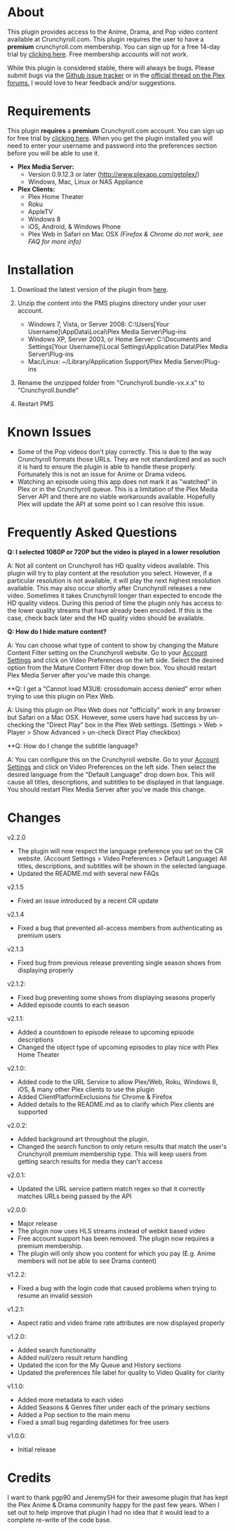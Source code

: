 About
=====
This plugin provides access to the Anime, Drama, and Pop video content available at Crunchyroll.com. This plugin requires the user to have a **premium** crunchyroll.com membership. You can sign up for a free 14-day trial by [clicking here](https://www.crunchyroll.com/freetrial). Free membership accounts will not work.

While this plugin is considered stable, there will always be bugs. Please submit bugs via the [Github issue tracker](https://github.com/MattRK/Crunchyroll.bundle/issues) or in the [official thread on the Plex forums.](https://forums.plex.tv/index.php/topic/73626-rel-crunchyroll-plugin/) I would love to hear feedback and/or suggestions. 

Requirements
============
This plugin **requires** a **premium** Crunchyroll.com account. You can sign up for free trial by [clicking here](https://www.crunchyroll.com/freetrial). When you get the plugin installed you will need to enter your username and password into the preferences section before you will be able to use it. 

* **Plex Media Server:**
	* Version 0.9.12.3 or later (http://www.plexapp.com/getplex/)
	* Windows, Mac, Linux or NAS Appliance
* **Plex Clients:**
	* Plex Home Theater
	* Roku
	* AppleTV
	* Windows 8
	* iOS, Android, & Windows Phone
	* Plex Web in Safari on Mac OSX *(Firefox & Chrome do not work, see FAQ for more info)*

Installation
============
1. Download the latest version of the plugin from [here](https://github.com/MattRK/Crunchyroll.bundle/archive/v2.2.0.zip).

2. Unzip the content into the PMS plugins directory under your user account.
	* Windows 7, Vista, or Server 2008: C:\Users\[Your Username]\AppData\Local\Plex Media Server\Plug-ins
	* Windows XP, Server 2003, or Home Server: C:\Documents and Settings\[Your Username]\Local Settings\Application Data\Plex Media Server\Plug-ins
	* Mac/Linux: ~/Library/Application Support/Plex Media Server/Plug-ins

3. Rename the unzipped folder from "Crunchyroll.bundle-vx.x.x" to "Crunchyroll.bundle"

4. Restart PMS


Known Issues
============
* Some of the Pop videos don't play correctly. This is due to the way Crunchyroll formats those URLs. They are not standardized and as such it is hard to ensure the plugin is able to handle these properly. Fortunately this is not an issue for Anime or Drama videos.  
* Watching an episode using this app does not mark it as "watched" in Plex or in the Crunchyroll queue. This is a limitation of the Plex Media Server API and there are no viable workarounds available. Hopefully Plex will update the API at some point so I can resolve this issue. 


Frequently Asked Questions
==========================
**Q: I selected 1080P or 720P but the video is played in a lower resolution**

A: Not all content on Crunchyroll has HD quality videos available. This plugin will try to play content at the resolution you select. However, if a particular resolution is not available, it will play the next highest resolution available. This may also occur shortly after Crunchyroll releases a new video. Sometimes it takes Crunchyroll longer than expected to encode the HD quality videos. During this period of time the plugin only has access to the lower quality streams that have already been encoded. If this is the case, check back later and the HD quality video should be available. 

**Q: How do I hide mature content?**

A: You can choose what type of content to show by changing the Mature Content Filter setting on the Crunchyroll website. Go to your [Account Settings](https://www.crunchyroll.com/acct/) and click on Video Preferences on the left side. Select the desired option from the Mature Content Filter drop down box. You should restart Plex Media Server after you've made this change.

**Q: I get a "Cannot load M3U8: crossdomain access denied" error when trying to use this plugin on Plex Web.

A: Using this plugin on Plex Web does not "officially" work in any browser but Safari on a Mac OSX. However, some users have had success by un-checking the "Direct Play" box in the Plex Web settings. (Settings > Web > Player > Show Advanced > un-check Direct Play checkbox) 

**Q: How do I change the subtitle language?

A: You can configure this on the Crunchyroll website. Go to your [Account Settings](https://www.crunchyroll.com/acct/) and click on Video Preferences on the left side. Then select the desired language from the "Default Language" drop down box. This will cause all titles, descriptions, and subtitles to be displayed in that language. You should restart Plex Media Server after you've made this change. 


Changes
=======
v2.2.0
* The plugin will now respect the language preference you set on the CR website. (Account Settings > Video Preferences > Default Language) All titles, descriptions, and subtitles will be shown in the selected language.
* Updated the README.md with several new FAQs

v2.1.5
* Fixed an issue introduced by a recent CR update

v2.1.4
* Fixed a bug that prevented all-access members from authenticating as premium users

v2.1.3
* Fixed bug from previous release preventing single season shows from displaying properly

v2.1.2:
* Fixed bug preventing some shows from displaying seasons properly
* Added episode counts to each season

v2.1.1:
* Added a countdown to episode release to upcoming episode descriptions
* Changed the object type of upcoming episodes to play nice with Plex Home Theater

v2.1.0:
* Added code to the URL Service to allow Plex/Web, Roku, Windows 8, iOS, & many other Plex clients to use the plugin
* Added ClientPlatformExclusions for Chrome & Firefox
* Added details to the README.md as to clarify which Plex clients are supported

v2.0.2:
* Added background art throughout the plugin.
* Changed the search function to only return results that match the user's Crunchyroll premium membership type. This will keep users from getting search results for media they can't access

v2.0.1:
* Updated the URL service pattern match regex so that it correctly matches URLs being passed by the API

v2.0.0:
* Major release
* The plugin now uses HLS streams instead of webkit based video
* Free account support has been removed. The plugin now requires a premium membership. 
* The plugin will only show you content for which you pay (E.g. Anime members will not be able to see Drama content)

v1.2.2:
* Fixed a bug with the login code that caused problems when trying to resume an invalid session

v1.2.1:
* Aspect ratio and video frame rate attributes are now displayed properly

v1.2.0:
* Added search functionality
* Added null/zero result return handling
* Updated the icon for the My Queue and History sections
* Updated the preferences file label for quality to Video Quality for clarity

v1.1.0:
* Added more metadata to each video
* Added Seasons & Genres filter under each of the primary sections
* Added a Pop section to the main menu
* Fixed a small bug regarding datetimes for free users

v1.0.0:
* Initial release

Credits
=======
I want to thank pgp90 and JeremySH for their awesome plugin that has kept the Plex Anime & Drama community happy for the past few years. When I set out to help improve that plugin I had no idea that it would lead to a complete re-write of the code base. 
